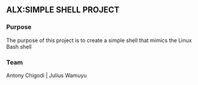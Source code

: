 <h2>ALX:SIMPLE SHELL PROJECT</h2>
<h3>Purpose</h3>
<p>The purpose of this project is to create a simple shell that mimics the Linux Bash shell</p>
<h3>Team</h3>
<p>Antony Chigodi | Julius Wamuyu</p>



